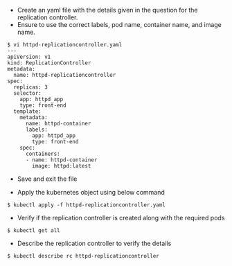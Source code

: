 - Create an yaml file with the details given in the question for the replication controller.
- Ensure to use the correct labels, pod name, container name, and image name.
```
$ vi httpd-replicationcontroller.yaml
---
apiVersion: v1
kind: ReplicationController
metadata:
  name: httpd-replicationcontroller
spec:
  replicas: 3
  selector:
    app: httpd_app
    type: front-end
  template:
    metadata:
      name: httpd-container
      labels:
        app: httpd_app
        type: front-end
    spec:
      containers:
      - name: httpd-container
        image: httpd:latest
```
- Save and exit the file

- Apply the kubernetes object using below command
```
$ kubectl apply -f httpd-replicationcontroller.yaml
```

- Verify if the replication controller is created along with the required pods
```
$ kubectl get all
```

- Describe the replication controller to verify the details
```
$ kubectl describe rc httpd-replicationcontroller
```